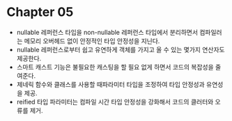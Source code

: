 # Chapter 05
- nullable 레퍼런스 타입을 non-nullable 레퍼런스 타입에서 분리하면서 컴파일러는 메모리 오버헤드 없이 안정적인 타입 안정성을 지닌다.
- nullable 레퍼런스로부터 쉽고 유연하게 객체를 가지고 올 수 있는 몇가지 연산자도 제공한다.
- 스마트 캐스트 기능은 불필요한 캐스팅을 할 필요 없게 하면서 코드의 복잡성을 줄여준다.
- 제네릭 함수와 클래스를 사용할 때파라미터 타입을 조정하여 타입 안정성과 유연성을 제공.
- reified 타입 파라미터는 컴파일 시간 타입 안정성을 강화해서 코드의 클러터와 오류를 제거.